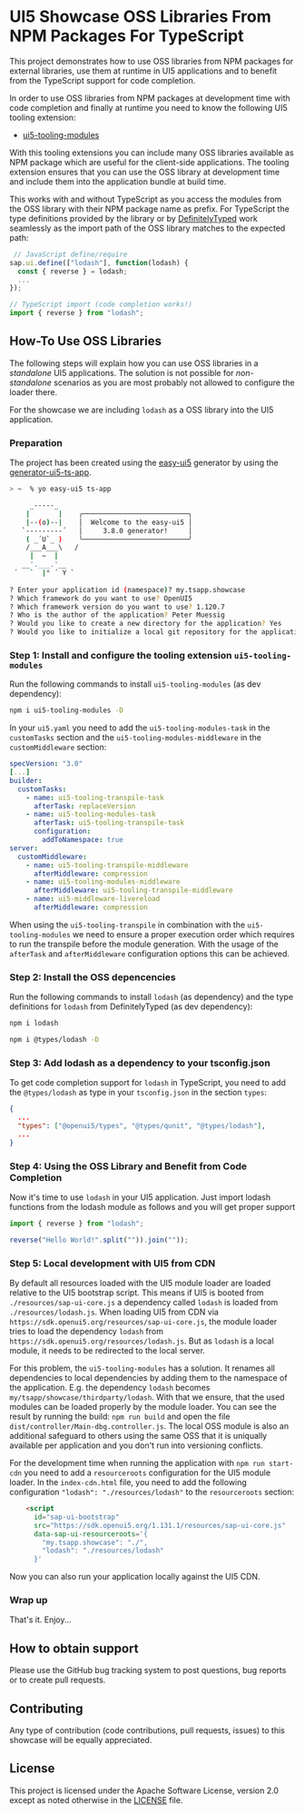 # UI5 Showcase OSS Libraries From NPM Packages For TypeScript

This project demonstrates how to use OSS libraries from NPM packages for external libraries, use them at runtime in UI5 applications and to benefit from the TypeScript support for code completion.

In order to use OSS libraries from NPM packages at development time with code completion and finally at runtime you need to know the following UI5 tooling extension:

* [ui5-tooling-modules](https://www.npmjs.com/package/ui5-tooling-modules)

With this tooling extensions you can include many OSS libraries available as NPM package which are useful for the client-side applications. The tooling extension ensures that you can use the OSS library at development time and include them into the application bundle at build time.

This works with and without TypeScript as you access the modules from the OSS library with their NPM package name as prefix. For TypeScript the type definitions provided by the library or by [DefinitelyTyped](https://definitelytyped.org/) work seamlessly as the import path of the OSS library matches to the expected path:

```js
 // JavaScript define/require
sap.ui.define(["lodash"], function(lodash) {
  const { reverse } = lodash;
  ...
});

// TypeScript import (code completion works!)
import { reverse } from "lodash";
```

## How-To Use OSS Libraries

The following steps will explain how you can use OSS libraries in a *standalone* UI5 applications. The solution is not possible for *non-standalone* scenarios as you are most probably not allowed to configure the loader there.

For the showcase we are including `lodash` as a OSS library into the UI5 application.

### Preparation

The project has been created using the [easy-ui5](https://github.com/SAP/generator-easy-ui5) generator by using the [generator-ui5-ts-app](https://github.com/ui5-community/generator-ui5-ts-app).

```sh
> ~  % yo easy-ui5 ts-app

     _-----_     
    |       |    ╭──────────────────────────╮
    |--(o)--|    │  Welcome to the easy-ui5 │
   `---------´   │     3.8.0 generator!     │
    ( _´U`_ )    ╰──────────────────────────╯
    /___A___\   /
     |  ~  |     
   __'.___.'__   
 ´   `  |° ´ Y ` 
                                   
? Enter your application id (namespace)? my.tsapp.showcase
? Which framework do you want to use? OpenUI5
? Which framework version do you want to use? 1.120.7
? Who is the author of the application? Peter Muessig
? Would you like to create a new directory for the application? Yes
? Would you like to initialize a local git repository for the application? Yes
```

### Step 1: Install and configure the tooling extension `ui5-tooling-modules`

Run the following commands to install `ui5-tooling-modules` (as dev dependency):

```sh
npm i ui5-tooling-modules -D
```

In your `ui5.yaml` you need to add the `ui5-tooling-modules-task` in the `customTasks` section and the `ui5-tooling-modules-middleware` in the `customMiddleware` section:

```yaml
specVersion: "3.0"
[...]
builder:
  customTasks:
    - name: ui5-tooling-transpile-task
      afterTask: replaceVersion
    - name: ui5-tooling-modules-task
      afterTask: ui5-tooling-transpile-task
      configuration:
        addToNamespace: true
server:
  customMiddleware:
    - name: ui5-tooling-transpile-middleware
      afterMiddleware: compression
    - name: ui5-tooling-modules-middleware
      afterMiddleware: ui5-tooling-transpile-middleware
    - name: ui5-middleware-livereload
      afterMiddleware: compression
```

When using the `ui5-tooling-transpile` in combination with the `ui5-tooling-modules` we need to ensure a proper execution order which requires to run the transpile before the module generation. With the usage of the `afterTask` and `afterMiddleware` configuration options this can be achieved.

### Step 2: Install the OSS depencencies

Run the following commands to install `lodash` (as dependency) and the type definitions for `lodash` from DefinitelyTyped (as dev dependency):

```sh
npm i lodash

npm i @types/lodash -D
```

### Step 3: Add lodash as a dependency to your tsconfig.json

To get code completion support for `lodash` in TypeScript, you need to add the `@types/lodash` as type in your `tsconfig.json` in the section `types`:

```json
{
  ...
  "types": ["@openui5/types", "@types/qunit", "@types/lodash"],
  ...
}
```

### Step 4: Using the OSS Library and Benefit from Code Completion

Now it's time to use `lodash` in your UI5 application. Just import lodash functions from the lodash module as follows and you will get proper support

```js
import { reverse } from "lodash";

reverse("Hello World!".split("")).join(""));
```

### Step 5: Local development with UI5 from CDN

By default all resources loaded with the UI5 module loader are loaded relative to the UI5 bootstrap script. This means if UI5 is booted from `./resources/sap-ui-core.js` a dependency called `lodash` is loaded from `./resources/lodash.js`. When loading UI5 from CDN via `https://sdk.openui5.org/resources/sap-ui-core.js`, the module loader tries to load the dependency `lodash` from `https://sdk.openui5.org/resources/lodash.js`. But as `lodash` is a local module, it needs to be redirected to the local server.

For this problem, the `ui5-tooling-modules` has a solution. It renames all dependencies to local dependencies by adding them to the namespace of the application. E.g. the dependency `lodash` becomes `my/tsapp/showcase/thirdparty/lodash`. With that we ensure, that the used modules can be loaded properly by the module loader. You can see the result by running the build: `npm run build` and open the file `dist/controller/Main-dbg.controller.js`. The local OSS module is also an additional safeguard to others using the same OSS that it is uniqually available per application and you don't run into versioning conflicts.

For the development time when running the application with `npm run start-cdn` you need to add a `resourceroots` configuration for the UI5 module loader. In the `index-cdn.html` file, you need to add the following configuration `"lodash": "./resources/lodash"` to the `resourceroots` section:

```html
    <script
      id="sap-ui-bootstrap"
      src="https://sdk.openui5.org/1.131.1/resources/sap-ui-core.js"
      data-sap-ui-resourceroots='{
        "my.tsapp.showcase": "./",
        "lodash": "./resources/lodash"
      }'
```

Now you can also run your application locally against the UI5 CDN.

### Wrap up

That's it. Enjoy...

## How to obtain support

Please use the GitHub bug tracking system to post questions, bug reports or to create pull requests.

## Contributing

Any type of contribution (code contributions, pull requests, issues) to this showcase will be equally appreciated.

## License

This project is licensed under the Apache Software License, version 2.0 except as noted otherwise in the [LICENSE](LICENSE) file.
